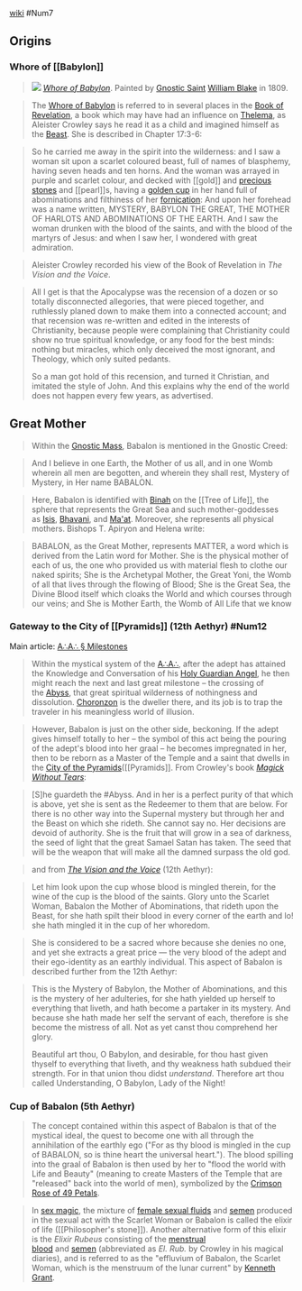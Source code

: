  [wiki](https://en.wikipedia.org/wiki/Babalon "Babalon")
 #Num7
 
## Origins
### Whore of [[Babylon]]
>[![](https://upload.wikimedia.org/wikipedia/commons/thumb/d/de/Whore-of-babylon-blake-1809.jpg/220px-Whore-of-babylon-blake-1809.jpg)](https://en.wikipedia.org/wiki/File:Whore-of-babylon-blake-1809.jpg)
_[Whore of Babylon](https://en.wikipedia.org/wiki/Whore_of_Babylon "Whore of Babylon")_. Painted by [Gnostic Saint](https://en.wikipedia.org/wiki/Ecclesia_Gnostica_Catholica "Ecclesia Gnostica Catholica") [William Blake](https://en.wikipedia.org/wiki/William_Blake "William Blake") in 1809.

>The [Whore of Babylon](https://en.wikipedia.org/wiki/Whore_of_Babylon "Whore of Babylon") is referred to in several places in the [Book of Revelation](https://en.wikipedia.org/wiki/Book_of_Revelation "Book of Revelation"), a book which may have had an influence on [Thelema](https://en.wikipedia.org/wiki/Thelema "Thelema"), as Aleister Crowley says he read it as a child and imagined himself as the [Beast](https://en.wikipedia.org/wiki/The_Beast_(Revelation) "The Beast (Revelation)"). She is described in Chapter 17:3-6:

> So he carried me away in the spirit into the wilderness: and I saw a woman sit upon a scarlet coloured beast, full of names of blasphemy, having seven heads and ten horns. And the woman was arrayed in purple and scarlet colour, and decked with [[gold]] and [precious stones](https://en.wikipedia.org/wiki/Precious_stones "Precious stones") and [[pearl]]s, having a [golden cup](https://en.wikipedia.org/wiki/Golden_cup "Golden cup") in her hand full of abominations and filthiness of her [fornication](https://en.wikipedia.org/wiki/Fornication "Fornication"): And upon her forehead was a name written, MYSTERY, BABYLON THE GREAT, THE MOTHER OF HARLOTS AND ABOMINATIONS OF THE EARTH. And I saw the woman drunken with the blood of the saints, and with the blood of the martyrs of Jesus: and when I saw her, I wondered with great admiration.

> Aleister Crowley recorded his view of the Book of Revelation in _The Vision and the Voice_.

> All I get is that the Apocalypse was the recension of a dozen or so totally disconnected allegories, that were pieced together, and ruthlessly planed down to make them into a connected account; and that recension was re-written and edited in the interests of Christianity, because people were complaining that Christianity could show no true spiritual knowledge, or any food for the best minds: nothing but miracles, which only deceived the most ignorant, and Theology, which only suited pedants.
> 
> So a man got hold of this recension, and turned it Christian, and imitated the style of John. And this explains why the end of the world does not happen every few years, as advertised.

## Great Mother
>Within the [Gnostic Mass](https://en.wikipedia.org/wiki/Liber_XV,_The_Gnostic_Mass "Liber XV, The Gnostic Mass"), Babalon is mentioned in the Gnostic Creed:

> And I believe in one Earth, the Mother of us all, and in one Womb wherein all men are begotten, and wherein they shall rest, Mystery of Mystery, in Her name BABALON.

>Here, Babalon is identified with [Binah](https://en.wikipedia.org/wiki/Binah_(Kabbalah) "Binah (Kabbalah)") on the [[Tree of Life]], the sphere that represents the Great Sea and such mother-goddesses as [Isis](https://en.wikipedia.org/wiki/Isis "Isis"), [Bhavani](https://en.wikipedia.org/wiki/Bhavani "Bhavani"), and [Ma'at](https://en.wikipedia.org/wiki/Ma%27at "Ma'at"). Moreover, she represents all physical mothers. Bishops T. Apiryon and Helena write:

> BABALON, as the Great Mother, represents MATTER, a word which is derived from the Latin word for Mother. She is the physical mother of each of us, the one who provided us with material flesh to clothe our naked spirits; She is the Archetypal Mother, the Great Yoni, the Womb of all that lives through the flowing of Blood; She is the Great Sea, the Divine Blood itself which cloaks the World and which courses through our veins; and She is Mother Earth, the Womb of All Life that we know

### Gateway to the City of [[Pyramids]] (12th Aethyr) #Num12
Main article: [A∴A∴ § Milestones](https://en.wikipedia.org/wiki/A%E2%88%B4A%E2%88%B4#Milestones "A∴A∴")
> Within the mystical system of the [A∴A∴](https://en.wikipedia.org/wiki/A%E2%88%B4A%E2%88%B4 "A∴A∴"), after the adept has attained the Knowledge and Conversation of his [Holy Guardian Angel](https://en.wikipedia.org/wiki/Holy_Guardian_Angel "Holy Guardian Angel"), he then might reach the next and last great milestone – the crossing of the [Abyss](https://en.wikipedia.org/wiki/Abyss_(Thelema) "Abyss (Thelema)"), that great spiritual wilderness of nothingness and dissolution. [Choronzon](https://en.wikipedia.org/wiki/Choronzon "Choronzon") is the dweller there, and its job is to trap the traveler in his meaningless world of illusion.

> However, Babalon is just on the other side, beckoning. If the adept gives himself totally to her – the symbol of this act being the pouring of the adept's blood into her graal – he becomes impregnated in her, then to be reborn as a Master of the Temple and a saint that dwells in the [City of the Pyramids](https://en.wikipedia.org/wiki/City_of_the_Pyramids "City of the Pyramids")([[Pyramids]]. From Crowley's book _[Magick Without Tears](https://en.wikipedia.org/wiki/Magick_Without_Tears "Magick Without Tears")_:

> \[S]he guardeth the #Abyss. And in her is a perfect purity of that which is above, yet she is sent as the Redeemer to them that are below. For there is no other way into the Supernal mystery but through her and the Beast on which she rideth. She cannot say no. Her decisions are devoid of authority. She is the fruit that will grow in a sea of darkness, the seed of light that the great Samael Satan has taken. The seed that will be the weapon that will make all the damned surpass the old god.

>and from _[The Vision and the Voice](https://en.wikipedia.org/wiki/The_Vision_and_the_Voice "The Vision and the Voice")_ (12th Aethyr):

> Let him look upon the cup whose blood is mingled therein, for the wine of the cup is the blood of the saints. Glory unto the Scarlet Woman, Babalon the Mother of Abominations, that rideth upon the Beast, for she hath spilt their blood in every corner of the earth and lo! she hath mingled it in the cup of her whoredom.

> She is considered to be a sacred whore because she denies no one, and yet she extracts a great price — the very blood of the adept and their ego-identity as an earthly individual. This aspect of Babalon is described further from the 12th Aethyr:

> This is the Mystery of Babylon, the Mother of Abominations, and this is the mystery of her adulteries, for she hath yielded up herself to everything that liveth, and hath become a partaker in its mystery. And because she hath made her self the servant of each, therefore is she become the mistress of all. Not as yet canst thou comprehend her glory.
> 
> Beautiful art thou, O Babylon, and desirable, for thou hast given thyself to everything that liveth, and thy weakness hath subdued their strength. For in that union thou didst _understand_. Therefore art thou called Understanding, O Babylon, Lady of the Night!

### Cup of Babalon (5th Aethyr)
> The concept contained within this aspect of Babalon is that of the mystical ideal, the quest to become one with all through the annihilation of the earthly ego ("For as thy blood is mingled in the cup of BABALON, so is thine heart the universal heart."). The blood spilling into the graal of Babalon is then used by her to "flood the world with Life and Beauty" (meaning to create Masters of the Temple that are "released" back into the world of men), symbolized by the [Crimson Rose of 49 Petals](https://en.wikipedia.org/wiki/Rosy_Cross).

> In [sex magic](https://en.wikipedia.org/wiki/Sex_magic "Sex magic"), the mixture of [female sexual fluids](https://en.wikipedia.org/wiki/Vaginal_lubrication "Vaginal lubrication") and [semen](https://en.wikipedia.org/wiki/Semen "Semen") produced in the sexual act with the Scarlet Woman or Babalon is called the elixir of life ([[Philosopher's stone]]). Another alternative form of this elixir is the _Elixir Rubeus_ consisting of the [menstrual blood](https://en.wikipedia.org/wiki/Menstruation "Menstruation") and [semen](https://en.wikipedia.org/wiki/Semen "Semen") (abbreviated as _El. Rub._ by Crowley in his magical diaries), and is referred to as the "effluvium of Babalon, the Scarlet Woman, which is the menstruum of the lunar current" by [Kenneth Grant](https://en.wikipedia.org/wiki/Kenneth_Grant "Kenneth Grant").